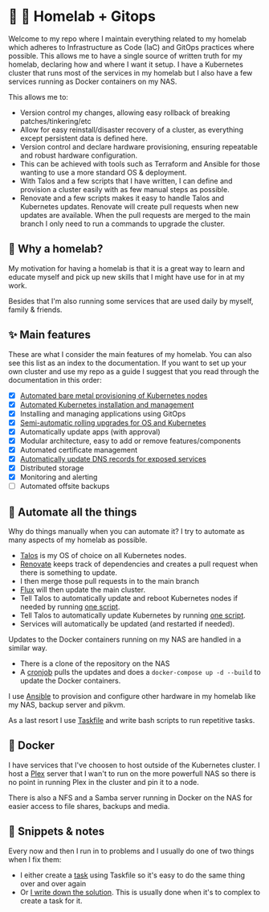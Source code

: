 # 🏡 🧪 Homelab + Gitops

Welcome to my repo where I maintain everything related to my homelab which adheres to Infrastructure as Code (IaC) and GitOps practices where possible.
This allows me to have a single source of written truth for my homelab, declaring how and where I want it setup.
I have a Kubernetes cluster that runs most of the services in my homelab but I also have a few services running as Docker containers on my NAS.

This allows me to:

* Version control my changes, allowing easy rollback of breaking patches/tinkering/etc
* Allow for easy reinstall/disaster recovery of a cluster, as everything except persistent data is defined here.
* Version control and declare hardware provisioning, ensuring repeatable and robust hardware configuration.
* This can be achieved with tools such as Terraform and Ansible for those wanting to use a more standard OS & deployment.
* With Talos and a few scripts that I have written, I can define and provision a cluster easily with as few manual steps as possible.
* Renovate and a few scripts makes it easy to handle Talos and Kubernetes updates. Renovate will create pull requests when new updates are available.
  When the pull requests are merged to the main branch I only need to run a commands to upgrade the cluster.

## 🧪 Why a homelab?

My motivation for having a homelab is that it is a great way to learn and educate myself and pick up new skills that I might have use for in at my work.

Besides that I'm also running some services that are used daily by myself, family & friends.

## ✨ Main features

These are what I consider the main features of my homelab. You can also see this list as an index to the documentation.
If you want to set up your own cluster and use my repo as a guide I suggest that you read through the documentation in this order:

* [x] [Automated bare metal provisioning of Kubernetes nodes](docs/cluster/provision.md)
* [x] [Automated Kubernetes installation and management](docs/cluster/provision.md)
* [x] Installing and managing applications using GitOps
* [x] [Semi-automatic rolling upgrades for OS and Kubernetes](docs/cluster/upgrades.md)
* [x] Automatically update apps (with approval)
* [x] Modular architecture, easy to add or remove features/components
* [x] Automated certificate management
* [x] [Automatically update DNS records for exposed services](docs/cluster/expose-services.md)
* [x] Distributed storage
* [x] Monitoring and alerting
* [ ] Automated offsite backups

## 🤖 Automate all the things

Why do things manually when you can automate it? I try to automate as many aspects of my homelab as possible.

* [Talos](https://talos.dev) is my OS of choice on all Kubernetes nodes.
* [Renovate](https://www.mend.io/free-developer-tools/renovate/) keeps track of dependencies and creates a pull request when there is something to update.
* I then merge those pull requests in to the main branch
* [Flux](https://fluxcd.io) will then update the main cluster.
* Tell Talos to automatically update and reboot Kubernetes nodes if needed by running [one script](infrastructure/talos/upgrade-talos.sh).
* Tell Talos to automatically update Kubernetes by running [one script](infrastructure/talos/upgrade-k8s.sh).
* Services will automatically be updated (and restarted if needed).

Updates to the Docker containers running on my NAS are handled in a similar way.

* There is a clone of the repository on the NAS
* A [cronjob](scripts/automatic-docker-updates.sh) pulls the updates and does a `docker-compose up -d --build` to update the Docker containers.

I use [Ansible](https://ansible.com) to provision and configure other hardware in my homelab like my NAS, backup server and pikvm.

As a last resort I use [Taskfile](http://taskfile.dev) and write bash scripts to run repetitive tasks.

## 🐳 Docker

I have services that I've choosen to host outside of the Kubernetes cluster. I host a [Plex](https://plex.tv) server that I wan't to run on the more powerfull NAS so there is no point in running Plex in the cluster and pin it to a node.

There is also a NFS and a Samba server running in Docker on the NAS for easier access to file shares, backups and media.

## 📓 Snippets & notes

Every now and then I run in to problems and I usually do one of two things when I fix them:

* I either create a [task](.taskfiles/) using Taskfile so it's easy to do the same thing over and over again
* Or [I write down the solution](docs/snippets.md). This is usually done when it's to complex to create a task for it.
